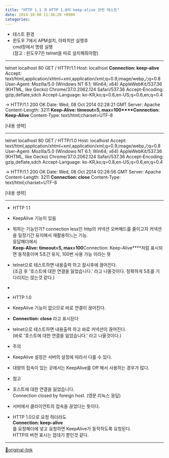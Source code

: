 ```yaml
---
title: "HTTP 1.1 과 HTTP 1.0의 keep-alive 관련 테스트"
date: 2014-10-08 11:38:20 +0900
categories: 
---
```

  

  
- 테스트 환경
- 윈도우 7에서 APM설치, 아파치만 실행후  
cmd창에서 명령 실행  
(참고 : 윈도우7은 telnet을 따로 설치해줘야함)


- - - - - -


telnet localhost 80
GET / HTTP/1.1
Host: localhost
**Connection: keep-alive**
Accept: text/html,application/xhtml+xml,application/xml;q=0.9,image/webp,*/*;q=0.8
User-Agent: Mozilla/5.0 (Windows NT 6.1; Win64; x64) AppleWebKit/537.36 (KHTML, like Gecko) Chrome/37.0.2062.124 Safari/537.36
Accept-Encoding: gzip,deflate,sdch
Accept-Language: ko-KR,ko;q=0.8,en-US;q=0.6,en;q=0.4
  

-&gt;
HTTP/1.1 200 OK
Date: Wed, 08 Oct 2014 02:28:21 GMT
Server: Apache
Content-Length: 3211
**Keep-Alive: timeout=5, max=100****Connection: Keep-Alive**
Content-Type: text/html;charset=UTF-8
  

[내용 생략]
- - - - - -

telnet localhost 80
GET / HTTP/1.0
Host: localhost
Accept: text/html,application/xhtml+xml,application/xml;q=0.9,image/webp,*/*;q=0.8
User-Agent: Mozilla/5.0 (Windows NT 6.1; Win64; x64) AppleWebKit/537.36 (KHTML, like Gecko) Chrome/37.0.2062.124 Safari/537.36
Accept-Encoding: gzip,deflate,sdch
Accept-Language: ko-KR,ko;q=0.8,en-US;q=0.6,en;q=0.4
  

-&gt;
HTTP/1.1 200 OK
Date: Wed, 08 Oct 2014 02:28:56 GMT
Server: Apache
Content-Length: 3211
**Connection: close**
Content-Type: text/html;charset=UTF-8

  

[내용 생략]
- - - - - -

- HTTP 1.1
- KeepAlive 기능이 있음
- 뭐하는 기능인가? connection less인 http의 커넥션 오버해드를 줄이고자 커넥션을 일정기간 유지해서 재활용하느는 기능.  
응답해더에서   
****Keep-Alive: timeout=5, max=100****Connection: Keep-Alive****처럼 표시되면 동작중이며 5초간 유지, 100번 사용 가능 이라는 뜻
- telnet으로 테스트하면 내용출력 하고 잠시후에 끊어진다.  
(조금 후 '호스트에 대한 연결을 잃었습니다.' 라고 나올것이다. 정확하게 5초를 기다리지는 않는것 같다.)

-   


- HTTP 1.0
- KeepAlive 기능이 없으므로 바로 연결이 끊어진다.
- **Connection: close** 라고 표시된다

- telnet으로 테스트하면 내용출력 하고 바로 커넥션이 끊어진다.  
(바로 '호스트에 대한 연결을 잃었습니다.' 라고 나올것이다.)

- 주의
- KeepAlive 설정은 서버의 설정에 따라서 다를 수 있다.
- 대량의 접속이 있는 곳에서는 KeepAlive를 Off 해서 사용하는 경우가 많다.

- 첨고
- 호스트에 대한 연결을 잃었습니다.  
Connection closed by foreign host. (영문 리눅스 응답)
- 서버에서 클라이언트의 접속을 끊었다는 뜻이다.

- HTTP 1.0으로 요청 하더라도   
**Connection: keep-alive**  
를 요청해더에 넣고 요청하면 KeepAlive가 동작하도록 요청된다.  
HTTP의 버전 표시는 껍데기 뿐인것 같다.






***
[🔗original-link](http://www.mins01.com/mh/tech/read/899)